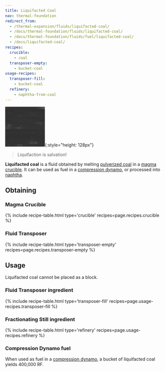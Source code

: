 ```yaml
---
title: Liquifacted Coal
nav: thermal-foundation
redirect_from:
  - /thermal-expansion/fluids/liquifacted-coal/
  - /docs/thermal-foundation/fluids/liquifacted-coal/
  - /docs/thermal-foundation/fluids/fuel/liquifacted-coal/
  - /docs/liquifacted-coal/
recipes:
  crucible:
    - coal
  transposer-empty:
    - bucket-coal
usage-recipes:
  transposer-fill:
    - bucket-coal
  refinery:
    - naphtha-from-coal
---
```


![Liquifacted coal](/assets/images/thermal-foundation/liquifacted-coal.gif){:style="height: 128px"}

> Liquifaction is salvation!


**Liquifacted coal** is a fluid obtained by melting [pulverized
coal](/docs/thermal-foundation/pulverized-coal/) in a [magma crucible](/docs/thermal-expansion/magma-crucible/). It
can be used as fuel in a [compression dynamo](/docs/thermal-expansion/compression-dynamo/), or
processed into [naphtha](/docs/thermal-foundation/naphtha/).


Obtaining
---------

### Magma Crucible
{% include recipe-table.html type='crucible' recipes=page.recipes.crucible %}

### Fluid Transposer
{% include recipe-table.html type='transposer-empty' recipes=page.recipes.transposer-empty %}


Usage
-----

Liquifacted coal cannot be placed as a block.

### Fluid Transposer ingredient
{% include recipe-table.html type='transposer-fill' recipes=page.usage-recipes.transposer-fill %}

### Fractionating Still ingredient
{% include recipe-table.html type='refinery' recipes=page.usage-recipes.refinery %}

### Compression Dynamo fuel
When used as fuel in a [compression dynamo](/docs/thermal-expansion/compression-dynamo/), a bucket
of liquifacted coal yields 400,000 RF.
